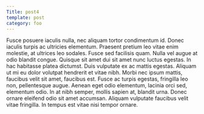 ```yaml
---
Title: post4
template: post
category: foo
---
```

Fusce posuere iaculis nulla, nec aliquam tortor condimentum id. Donec iaculis turpis ac ultricies elementum. Praesent pretium leo vitae enim molestie, at ultrices leo sodales. Fusce sed facilisis quam. Nulla vel augue at odio blandit congue. Quisque sit amet dui sit amet nunc luctus egestas. In hac habitasse platea dictumst. Duis vulputate ex ac mattis egestas. Aliquam ut mi eu dolor volutpat hendrerit et vitae nibh. Morbi nec ipsum mattis, faucibus velit sit amet, faucibus est. Fusce ac turpis egestas, fringilla leo non, pellentesque augue. Aenean eget odio elementum, lacinia orci sed, elementum odio. In at nibh semper, mollis sapien at, blandit urna. Donec ornare eleifend odio sit amet accumsan. Aliquam vulputate faucibus velit vitae fringilla. In tempus est vitae nisi tempor ornare. 
